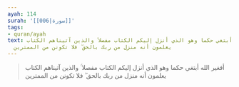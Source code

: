 ```yaml
---
ayah: 114
surah: '[[006|سورة]]'
tags:
- quran/ayah
text: أفغير الله أبتغي حكما وهو الذي أنزل إليكم الكتاب مفصلا ۚ والذين آتيناهم الكتاب
  يعلمون أنه منزل من ربك بالحق ۖ فلا تكونن من الممترين
---
```

> أفغير الله أبتغي حكما وهو الذي أنزل إليكم الكتاب مفصلا ۚ والذين آتيناهم الكتاب يعلمون أنه منزل من ربك بالحق ۖ فلا تكونن من الممترين
